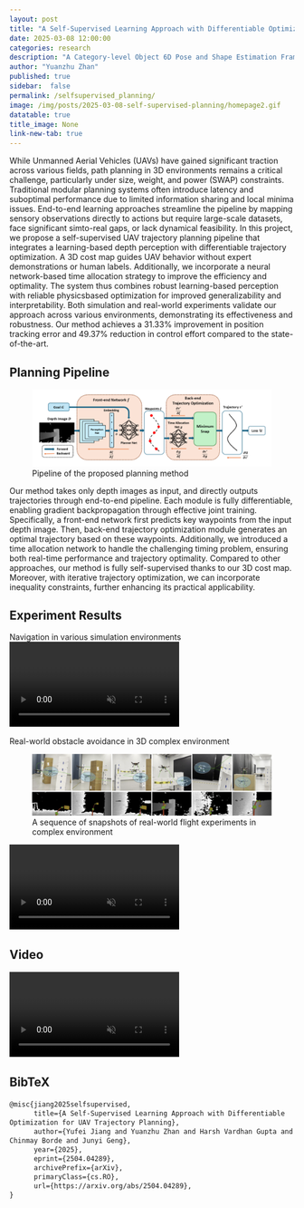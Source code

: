 ```yaml
---
layout: post
title: "A Self-Supervised Learning Approach with Differentiable Optimization for UAV Trajectory Planning"
date: 2025-03-08 12:00:00
categories: research
description: "A Category-level Object 6D Pose and Shape Estimation Framework"
author: "Yuanzhu Zhan"
published: true
sidebar:  false
permalink: /selfsupervised_planning/
image: /img/posts/2025-03-08-self-supervised-planning/homepage2.gif
datatable: true
title_image: None
link-new-tab: true
---
```



While Unmanned Aerial Vehicles (UAVs) have gained significant traction across various fields, path planning in 3D environments remains a critical challenge, particularly under size, weight, and power (SWAP) constraints. Traditional modular planning systems often introduce latency and suboptimal performance due to limited information sharing and local minima issues. End-to-end learning approaches streamline the pipeline by mapping sensory observations directly to actions but require large-scale datasets, face significant simto-real gaps, or lack dynamical feasibility. In this project, we propose a self-supervised UAV trajectory planning pipeline that integrates a learning-based depth perception with differentiable trajectory optimization. A 3D cost map guides UAV behavior without expert demonstrations or human labels. Additionally, we incorporate a neural network-based time allocation strategy to improve the efficiency and optimality. The system thus combines robust learning-based perception with reliable physicsbased optimization for improved generalizability and interpretability. Both simulation and real-world experiments validate our approach across various environments, demonstrating its effectiveness and robustness. Our method achieves a 31.33% improvement in position tracking error and 49.37% reduction in control effort compared to the state-of-the-art.


## Planning Pipeline
<figure>
 <img src="/img/posts/2025-03-08-self-supervised-planning/pipeline.png"/>
 <figcaption>
       Pipeline of the proposed planning method
 </figcaption>
</figure>

Our method takes only depth images as input, and directly outputs trajectories through end-to-end pipeline. Each module is fully differentiable, enabling gradient backpropagation through effective joint training. Specifically, a front-end network first predicts key waypoints from the input depth image. Then, back-end trajectory optimization module generates an optimal trajectory based on these waypoints. Additionally, we introduced a time allocation network to handle the challenging timing problem, ensuring both real-time performance and trajectory optimality.
Compared to other approaches, our method is fully self-supervised thanks to our 3D cost map. Moreover, with iterative trajectory optimization, we can incorporate inequality constraints, further enhancing its practical applicability.


## Experiment Results
Navigation in various simulation environments
<video controls autoplay loop muted playsinline
       src="/img/posts/2025-03-08-self-supervised-planning/simulation.mp4" type="video/mp4">
</video>

Real-world obstacle avoidance in 3D complex environment 
<figure>
  <img src="/img/posts/2025-03-08-self-supervised-planning/exp_stack.png"/>
  <figcaption>
       A sequence of snapshots of real-world flight experiments in complex environment
  </figcaption>
</figure>

<video controls autoplay loop muted playsinline
       src="/img/posts/2025-03-08-self-supervised-planning/real_world.mp4" type="video/mp4">
</video>

## Video

<!-- {% youtube 3AMcM3uUaUw %} -->
<video controls autoplay loop muted playsinline 
       src="/img/posts/2025-03-08-self-supervised-planning/full_video.mp4" type="video/mp4">
</video>

<!-- ### Publication -->
<section class="section" id="Publication">
  <div class="container is-max-desktop content">
    <h2 class="title">BibTeX</h2>
    <pre><code>@misc{jiang2025selfsupervised,
      title={A Self-Supervised Learning Approach with Differentiable Optimization for UAV Trajectory Planning}, 
      author={Yufei Jiang and Yuanzhu Zhan and Harsh Vardhan Gupta and Chinmay Borde and Junyi Geng},
      year={2025},
      eprint={2504.04289},
      archivePrefix={arXiv},
      primaryClass={cs.RO},
      url={https://arxiv.org/abs/2504.04289}, 
}
</code></pre>
  </div>
</section>

